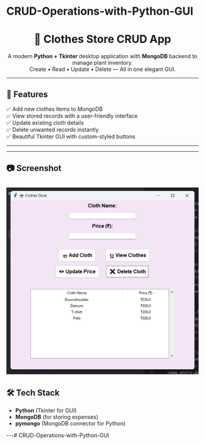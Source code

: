 # CRUD-Operations-with-Python-GUI
<h1 align="center">👕 Clothes Store CRUD App</h1>

<p align="center">
A modern <b>Python + Tkinter</b> desktop application with <b>MongoDB</b> backend to manage plant inventory.<br>
Create • Read • Update • Delete — All in one elegant GUI.
</p>


---

## 🚀 Features
✅ Add new clothes items to MongoDB  
✅ View stored records with a user-friendly interface  
✅ Update existing cloth details  
✅ Delete unwanted records instantly  
✅ Beautiful Tkinter GUI with custom-styled buttons

---

---

## 📷 Screenshot
![image alt](https://github.com/sharmapawan88/CRUD-Operations-with-Python-GUI/blob/main/Screenshot.png.jpg?raw=true)
----

## 🛠 Tech Stack
- **Python** (Tkinter for GUI)
- **MongoDB** (for storing expenses)
- **pymongo** (MongoDB connector for Python)

---# CRUD-Operations-with-Python-GUI
